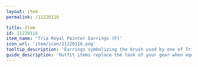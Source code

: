 ```yaml
---
layout: item
permalink: /11220116

title: Item
id: 11220116
item_name: 'Tria Royal Painter Earrings (F)'
icon_url: 'item/icon/11220116.png'
tooltip_description: 'Earrings symbolizing the brush used by one of Tria''s royal painters.'
guide_description: 'Outfit items replace the look of your gear when equipped.'
---
```

